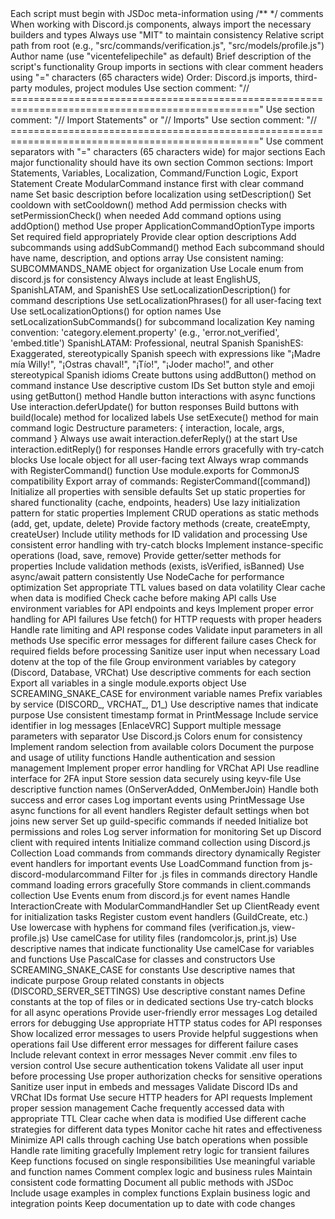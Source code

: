 <coding-guidelines>
    <!-- Global Rules Applied to All Files -->
    <global-rules applyTo="All Files">
        <metadata>
            <rule>Each script must begin with JSDoc meta-information using /** */ comments</rule>
            <rule>When working with Discord.js components, always import the necessary builders and types</rule>
            <required-fields>
                <field name="@license">Always use "MIT" to maintain consistency</field>
                <field name="@file">Relative script path from root (e.g., "src/commands/verification.js", "src/models/profile.js")</field>
                <field name="@author">Author name (use "vicentefelipechile" as default)</field>
                <field name="@description">Brief description of the script's functionality</field>
            </required-fields>
        </metadata>
        <structure>
            <imports>
                <rule>Group imports in sections with clear comment headers using "=" characters (65 characters wide)</rule>
                <rule>Order: Discord.js imports, third-party modules, project modules</rule>
                <rule>Use section comment: "// ================================================================================================="</rule>
                <rule>Use section comment: "// Import Statements" or "// Imports"</rule>
                <rule>Use section comment: "// ================================================================================================="</rule>
            </imports>
            <sections>
                <rule>Use comment separators with "=" characters (65 characters wide) for major sections</rule>
                <rule>Each major functionality should have its own section</rule>
                <rule>Common sections: Import Statements, Variables, Localization, Command/Function Logic, Export Statement</rule>
            </sections>
        </structure>
    </global-rules>
    <!-- Discord Bot Specific Rules -->
    <discord-bot-rules applyTo="src/commands/*.js">
        <command-structure>
            <initialization>
                <rule>Create ModularCommand instance first with clear command name</rule>
                <rule>Set basic description before localization using setDescription()</rule>
                <rule>Set cooldown with setCooldown() method</rule>
                <rule>Add permission checks with setPermissionCheck() when needed</rule>
            </initialization>
            <options>
                <rule>Add command options using addOption() method</rule>
                <rule>Use proper ApplicationCommandOptionType imports</rule>
                <rule>Set required field appropriately</rule>
                <rule>Provide clear option descriptions</rule>
            </options>
            <subcommands>
                <rule>Add subcommands using addSubCommand() method</rule>
                <rule>Each subcommand should have name, description, and options array</rule>
                <rule>Use consistent naming: SUBCOMMANDS_NAME object for organization</rule>
            </subcommands>
        </command-structure>
        <localization>
            <rule>Use Locale enum from discord.js for consistency</rule>
            <rule>Always include at least EnglishUS, SpanishLATAM, and SpanishES</rule>
            <rule>Use setLocalizationDescription() for command descriptions</rule>
            <rule>Use setLocalizationPhrases() for all user-facing text</rule>
            <rule>Use setLocalizationOptions() for option names</rule>
            <rule>Use setLocalizationSubCommands() for subcommand localization</rule>
            <rule>Key naming convention: 'category.element.property' (e.g., 'error.not_verified', 'embed.title')</rule>
            <spanish-variants>
                <rule>SpanishLATAM: Professional, neutral Spanish</rule>
                <rule>SpanishES: Exaggerated, stereotypically Spanish speech with expressions like "¡Madre mía Willy!", "¡Ostras chaval!", "¡Tío!", "¡Joder macho!", and other stereotypical Spanish idioms</rule>
            </spanish-variants>
        </localization>
        <button-components>
            <rule>Create buttons using addButton() method on command instance</rule>
            <rule>Use descriptive custom IDs</rule>
            <rule>Set button style and emoji using getButton() method</rule>
            <rule>Handle button interactions with async functions</rule>
            <rule>Use interaction.deferUpdate() for button responses</rule>
            <rule>Build buttons with build(locale) method for localized labels</rule>
        </button-components>
        <execution-logic>
            <rule>Use setExecute() method for main command logic</rule>
            <rule>Destructure parameters: { interaction, locale, args, command }</rule>
            <rule>Always use await interaction.deferReply() at the start</rule>
            <rule>Use interaction.editReply() for responses</rule>
            <rule>Handle errors gracefully with try-catch blocks</rule>
            <rule>Use locale object for all user-facing text</rule>
        </execution-logic>
        <exports>
            <rule>Always wrap commands with RegisterCommand() function</rule>
            <rule>Use module.exports for CommonJS compatibility</rule>
            <rule>Export array of commands: RegisterCommand([command])</rule>
        </exports>
    </discord-bot-rules>
    <!-- Model Classes Rules -->
    <model-rules applyTo="src/models/*.js">
        <class-structure>
            <constructor>
                <rule>Initialize all properties with sensible defaults</rule>
                <rule>Set up static properties for shared functionality (cache, endpoints, headers)</rule>
                <rule>Use lazy initialization pattern for static properties</rule>
            </constructor>
            <static-methods>
                <rule>Implement CRUD operations as static methods (add, get, update, delete)</rule>
                <rule>Provide factory methods (create, createEmpty, createUser)</rule>
                <rule>Include utility methods for ID validation and processing</rule>
                <rule>Use consistent error handling with try-catch blocks</rule>
            </static-methods>
            <instance-methods>
                <rule>Implement instance-specific operations (load, save, remove)</rule>
                <rule>Provide getter/setter methods for properties</rule>
                <rule>Include validation methods (exists, isVerified, isBanned)</rule>
                <rule>Use async/await pattern consistently</rule>
            </instance-methods>
        </class-structure>
        <caching>
            <rule>Use NodeCache for performance optimization</rule>
            <rule>Set appropriate TTL values based on data volatility</rule>
            <rule>Clear cache when data is modified</rule>
            <rule>Check cache before making API calls</rule>
        </caching>
        <api-integration>
            <rule>Use environment variables for API endpoints and keys</rule>
            <rule>Implement proper error handling for API failures</rule>
            <rule>Use fetch() for HTTP requests with proper headers</rule>
            <rule>Handle rate limiting and API response codes</rule>
        </api-integration>
        <data-validation>
            <rule>Validate input parameters in all methods</rule>
            <rule>Use specific error messages for different failure cases</rule>
            <rule>Check for required fields before processing</rule>
            <rule>Sanitize user input when necessary</rule>
        </data-validation>
    </model-rules>
    <!-- Environment and Configuration -->
    <environment-rules applyTo="src/env.js">
        <structure>
            <rule>Load dotenv at the top of the file</rule>
            <rule>Group environment variables by category (Discord, Database, VRChat)</rule>
            <rule>Use descriptive comments for each section</rule>
            <rule>Export all variables in a single module.exports object</rule>
        </structure>
        <naming>
            <rule>Use SCREAMING_SNAKE_CASE for environment variable names</rule>
            <rule>Prefix variables by service (DISCORD_, VRCHAT_, D1_)</rule>
            <rule>Use descriptive names that indicate purpose</rule>
        </naming>
    </environment-rules>
    <!-- Utility Functions -->
    <utility-rules applyTo="src/*.js">
        <print-utility>
            <rule>Use consistent timestamp format in PrintMessage</rule>
            <rule>Include service identifier in log messages [EnlaceVRC]</rule>
            <rule>Support multiple message parameters with separator</rule>
        </print-utility>
        <color-utility>
            <rule>Use Discord.js Colors enum for consistency</rule>
            <rule>Implement random selection from available colors</rule>
            <rule>Document the purpose and usage of utility functions</rule>
        </color-utility>
        <vrchat-integration>
            <rule>Handle authentication and session management</rule>
            <rule>Implement proper error handling for VRChat API</rule>
            <rule>Use readline interface for 2FA input</rule>
            <rule>Store session data securely using keyv-file</rule>
        </vrchat-integration>
    </utility-rules>
    <!-- Event Handlers -->
    <event-rules applyTo="src/events/**/*.js">
        <structure>
            <rule>Use descriptive function names (OnServerAdded, OnMemberJoin)</rule>
            <rule>Handle both success and error cases</rule>
            <rule>Log important events using PrintMessage</rule>
            <rule>Use async functions for all event handlers</rule>
        </structure>
        <server-management>
            <rule>Register default settings when bot joins new server</rule>
            <rule>Set up guild-specific commands if needed</rule>
            <rule>Initialize bot permissions and roles</rule>
            <rule>Log server information for monitoring</rule>
        </server-management>
    </event-rules>
    <!-- Main Bot File -->
    <bot-rules applyTo="bot.js">
        <initialization>
            <rule>Set up Discord client with required intents</rule>
            <rule>Initialize command collection using Discord.js Collection</rule>
            <rule>Load commands from commands directory dynamically</rule>
            <rule>Register event handlers for important events</rule>
        </initialization>
        <command-loading>
            <rule>Use LoadCommand function from js-discord-modularcommand</rule>
            <rule>Filter for .js files in commands directory</rule>
            <rule>Handle command loading errors gracefully</rule>
            <rule>Store commands in client.commands collection</rule>
        </command-loading>
        <event-handling>
            <rule>Use Events enum from discord.js for event names</rule>
            <rule>Handle InteractionCreate with ModularCommandHandler</rule>
            <rule>Set up ClientReady event for initialization tasks</rule>
            <rule>Register custom event handlers (GuildCreate, etc.)</rule>
        </event-handling>
    </bot-rules>
    <!-- Naming Conventions -->
    <naming-conventions>
        <files>
            <rule>Use lowercase with hyphens for command files (verification.js, view-profile.js)</rule>
            <rule>Use camelCase for utility files (randomcolor.js, print.js)</rule>
            <rule>Use descriptive names that indicate functionality</rule>
        </files>
        <variables>
            <rule>Use camelCase for variables and functions</rule>
            <rule>Use PascalCase for classes and constructors</rule>
            <rule>Use SCREAMING_SNAKE_CASE for constants</rule>
            <rule>Use descriptive names that indicate purpose</rule>
        </variables>
        <constants>
            <rule>Group related constants in objects (DISCORD_SERVER_SETTINGS)</rule>
            <rule>Use descriptive constant names</rule>
            <rule>Define constants at the top of files or in dedicated sections</rule>
        </constants>
    </naming-conventions>
    <!-- Error Handling -->
    <error-handling>
        <patterns>
            <rule>Use try-catch blocks for all async operations</rule>
            <rule>Provide user-friendly error messages</rule>
            <rule>Log detailed errors for debugging</rule>
            <rule>Use appropriate HTTP status codes for API responses</rule>
        </patterns>
        <user-feedback>
            <rule>Show localized error messages to users</rule>
            <rule>Provide helpful suggestions when operations fail</rule>
            <rule>Use different error messages for different failure cases</rule>
            <rule>Include relevant context in error messages</rule>
        </user-feedback>
    </error-handling>
    <!-- Security Practices -->
    <security>
        <environment-variables>
            <rule>Never commit .env files to version control</rule>
            <rule>Use secure authentication tokens</rule>
            <rule>Validate all user input before processing</rule>
            <rule>Use proper authorization checks for sensitive operations</rule>
        </environment-variables>
        <data-handling>
            <rule>Sanitize user input in embeds and messages</rule>
            <rule>Validate Discord IDs and VRChat IDs format</rule>
            <rule>Use secure HTTP headers for API requests</rule>
            <rule>Implement proper session management</rule>
        </data-handling>
    </security>
    <!-- Performance Optimization -->
    <performance>
        <caching>
            <rule>Cache frequently accessed data with appropriate TTL</rule>
            <rule>Clear cache when data is modified</rule>
            <rule>Use different cache strategies for different data types</rule>
            <rule>Monitor cache hit rates and effectiveness</rule>
        </caching>
        <api-usage>
            <rule>Minimize API calls through caching</rule>
            <rule>Use batch operations when possible</rule>
            <rule>Handle rate limiting gracefully</rule>
            <rule>Implement retry logic for transient failures</rule>
        </api-usage>
    </performance>
    <!-- Testing and Quality -->
    <quality-assurance>
        <code-organization>
            <rule>Keep functions focused on single responsibilities</rule>
            <rule>Use meaningful variable and function names</rule>
            <rule>Comment complex logic and business rules</rule>
            <rule>Maintain consistent code formatting</rule>
        </code-organization>
        <documentation>
            <rule>Document all public methods with JSDoc</rule>
            <rule>Include usage examples in complex functions</rule>
            <rule>Explain business logic and integration points</rule>
            <rule>Keep documentation up to date with code changes</rule>
        </documentation>
    </quality-assurance>
</coding-guidelines>